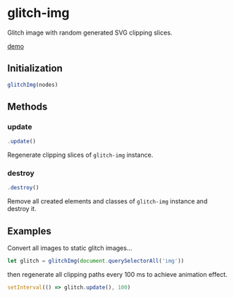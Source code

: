 # glitch-img

Glitch image with random generated SVG clipping slices.

[demo](http://bartoszlorek.pl/run/glitch-img/)

## Initialization
```javascript
glitchImg(nodes)
```

## Methods
### update
```javascript
.update()
```
Regenerate clipping slices of `glitch-img` instance.

### destroy
```javascript
.destroy()
```
Remove all created elements and classes of `glitch-img` instance and destroy it.

## Examples
Convert all images to static glitch images...
```javascript
let glitch = glitchImg(document.querySelectorAll('img'))
```

then regenerate all clipping paths every 100 ms to achieve animation effect.
```javascript
setInterval(() => glitch.update(), 100)
```
